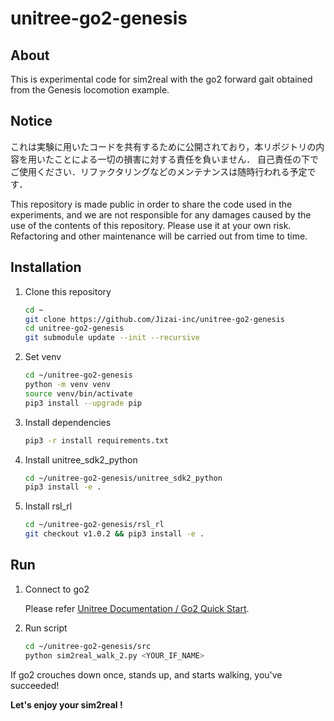 # unitree-go2-genesis

## About

This is experimental code for sim2real with the go2 forward gait obtained from the Genesis locomotion example.

## Notice

これは実験に用いたコードを共有するために公開されており，本リポジトリの内容を用いたことによる一切の損害に対する責任を負いません．
自己責任の下でご使用ください．リファクタリングなどのメンテナンスは随時行われる予定です．

This repository is made public in order to share the code used in the experiments, and we are not responsible for any damages caused by the use of the contents of this repository. Please use it at your own risk. Refactoring and other maintenance will be carried out from time to time.

## Installation

1. Clone this repository
   ```bash
   cd ~
   git clone https://github.com/Jizai-inc/unitree-go2-genesis
   cd unitree-go2-genesis
   git submodule update --init --recursive
   ```

1. Set venv
   ```bash
   cd ~/unitree-go2-genesis
   python -m venv venv
   source venv/bin/activate
   pip3 install --upgrade pip
   ```

1. Install dependencies
   ```bash
   pip3 -r install requirements.txt
   ```

1. Install unitree_sdk2_python
   ```bash
   cd ~/unitree-go2-genesis/unitree_sdk2_python
   pip3 install -e .
   ```

1. Install rsl_rl
   ```bash
   cd ~/unitree-go2-genesis/rsl_rl
   git checkout v1.0.2 && pip3 install -e .
   ```

## Run

1. Connect to go2

   Please refer [Unitree Documentation / Go2 Quick Start](https://support.unitree.com/home/en/developer/Quick_start).

1. Run script
   ```bash
   cd ~/unitree-go2-genesis/src
   python sim2real_walk_2.py <YOUR_IF_NAME>
   ```

If go2 crouches down once, stands up, and starts walking, you've succeeded!

**Let's enjoy your sim2real !**